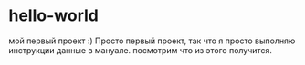 # hello-world
мой первый проект :)
Просто первый проект, так что я просто выполняю инструкции данные в мануале. посмотрим что из этого получится.
